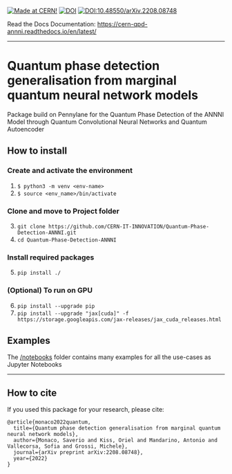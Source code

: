 [![Made at CERN!](https://img.shields.io/badge/CERN-CERN%20openlab-blue)](https://openlab.cern/) 
[![DOI](https://zenodo.org/badge/478113360.svg)](https://zenodo.org/badge/latestdoi/478113360)
[![DOI:10.48550/arXiv.2208.08748](http://img.shields.io/badge/DOI-10.48550/arXiv.2208.08748-B31B1B.svg)](https://doi.org/10.48550/arXiv.2208.08748)

Read the Docs Documentation: https://cern-qpd-annni.readthedocs.io/en/latest/

---

# Quantum phase detection generalisation from marginal quantum neural network models

Package build on Pennylane for the Quantum Phase Detection of the ANNNI Model through Quantum Convolutional Neural Networks and Quantum Autoencoder

## How to install

### Create and activate the environment

1. ```$ python3 -m venv <env-name>```
2. ```$ source <env_name>/bin/activate```

### Clone and move to Project folder

3. ```git clone https://github.com/CERN-IT-INNOVATION/Quantum-Phase-Detection-ANNNI.git```
4. ```cd Quantum-Phase-Detection-ANNNI```

### Install required packages

5. ```pip install ./```

### (Optional) To run on GPU

6. ```pip install --upgrade pip```
7. ```pip install --upgrade "jax[cuda]" -f https://storage.googleapis.com/jax-releases/jax_cuda_releases.html```

## Examples

The [/notebooks](notebooks) folder contains many examples for all the use-cases as Jupyter Notebooks

---

## How to cite

If you used this package for your research, please cite:

```text
@article{monaco2022quantum,
  title={Quantum phase detection generalisation from marginal quantum neural network models},
  author={Monaco, Saverio and Kiss, Oriel and Mandarino, Antonio and Vallecorsa, Sofia and Grossi, Michele},
  journal={arXiv preprint arXiv:2208.08748},
  year={2022}
}
```
